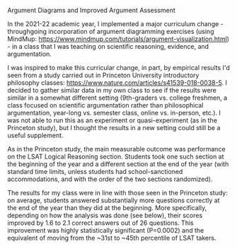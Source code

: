 Argument Diagrams and Improved Argument Assessment

In the 2021-22 academic year, I implemented a major curriculum change - throughgoing incorporation of argument diagramming exercises (using 
MindMup: https://www.mindmup.com/tutorials/argument-visualization.html) - in a class that I was teaching on scientific reasoning, evidence, and argumentation.

I was inspired to make this curricular change, in part, by empirical results I'd seen from a study carried out in Princeton University introductory philosophy 
classes: https://www.nature.com/articles/s41539-018-0038-5. I decided to gather similar data in my own class to see if the results were similar in a somewhat 
different setting (9th-graders vs. college freshmen, a class focused on scientific argumentation rather than philosophical argumentation, year-long vs. semester 
class, online vs. in-person, etc.). I was not able to run this as an experiment or quasi-experiment (as in the Princeton study), but I thought the results in a 
new setting could still be a useful supplement.

As in the Princeton study, the main measurable outcome was performance on the LSAT Logical Reasoning section. Students took one such section at the beginning of 
the year and a different section at the end of the year (with standard time limits, unless students had school-sanctioned accommodations, and with the order of 
the two sections randomized).

The results for my class were in line with those seen in the Princeton study: on average, students answered substantially more questions correctly at the end of 
the year than they did at the beginning. More specifically, depending on how the analysis was done (see below), their scores improved by 1.6 to 2.1 correct answers 
out of 26 questions. This improvement was highly statistically significant (P=0.0002) and the equivalent of moving from the ~31st to ~45th percentile of LSAT takers.
